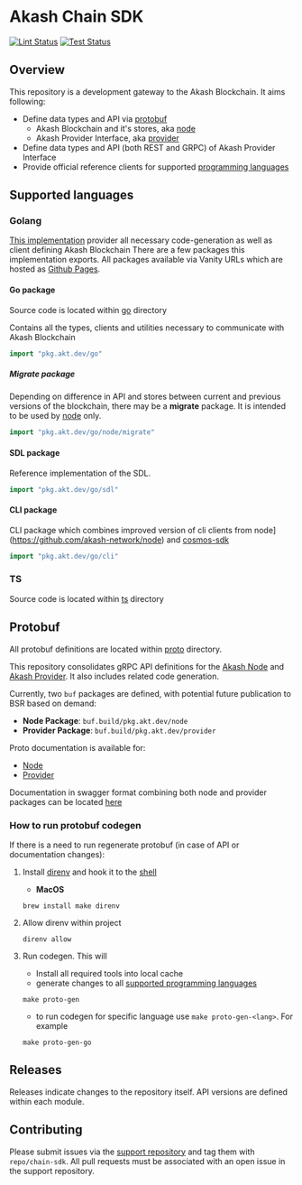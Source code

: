 # Akash Chain SDK

[![Lint Status](https://github.com/akash-network/chain-sdk/actions/workflows/lint.yaml/badge.svg)](https://github.com/akash-network/chain-sdk/actions/workflows/lint.yaml)
[![Test Status](https://github.com/akash-network/chain-sdk/actions/workflows/tests.yaml/badge.svg)](https://github.com/akash-network/chain-sdk/actions/workflows/tests.yaml)

## Overview

This repository is a development gateway to the Akash Blockchain.
It aims following:
- Define data types and API via [protobuf](./proto)
    - Akash Blockchain and it's stores, aka [node](./proto/node)
    - Akash Provider Interface, aka [provider](./proto/provider)
- Define data types and API (both REST and GRPC) of Akash Provider Interface
- Provide official reference clients for supported [programming languages](#supported-languages)


## Supported languages

### Golang

[This implementation](./go) provider all necessary code-generation as well as client defining Akash Blockchain
There are a few packages this implementation exports. All packages available via Vanity URLs which are hosted as [Github Pages](https://github.com/akash-network/vanity).
#### Go package

Source code is located within [go](./go) directory

Contains all the types, clients and utilities necessary to communicate with Akash Blockchain

```go
import "pkg.akt.dev/go"
```

##### Migrate package

Depending on difference in API and stores between current and previous versions of the blockchain, there may be a **migrate** package. It is intended to be used by [node](https://github.com/akash-network/node) only.
```go
import "pkg.akt.dev/go/node/migrate"
```

#### SDL package

Reference implementation of the SDL.
```go
import "pkg.akt.dev/go/sdl"
```

#### CLI package

CLI package which combines improved version of cli clients from node](https://github.com/akash-network/node) and [cosmos-sdk](https://github.com/cosmos/cosmos-sdk)
```go
import "pkg.akt.dev/go/cli"
```

### TS

Source code is located within [ts](./ts) directory


## Protobuf

All protobuf definitions are located within [proto](./proto) directory.

This repository consolidates gRPC API definitions for the [Akash Node](https://github.com/akash-network/node) and [Akash Provider](https://github.com/akash-network/provider). It also includes related code generation.

Currently, two `buf` packages are defined, with potential future publication to BSR based on demand:
- **Node Package**: `buf.build/pkg.akt.dev/node`
- **Provider Package**: `buf.build/pkg.akt.dev/provider`

Proto documentation is available for:
- [Node](docs/proto/node.md)
- [Provider](docs/proto/provider.md)

Documentation in swagger format combining both node and provider packages can be located [here](./docs/swagger-ui/swagger.yaml)

### How to run protobuf codegen

If there is a need to run regenerate protobuf (in case of API or documentation changes):

1. Install [direnv](https://direnv.net) and hook it to the [shell](https://direnv.net/docs/hook.html)
    - **MacOS**
    ```shell
    brew install make direnv
    ```
2. Allow direnv within project
    ```shell
    direnv allow
    ```

3. Run codegen. This will
    - Install all required tools into local cache
    - generate changes to all [supported programming languages](#supported-languages)

    ```shell
    make proto-gen
    ```
    - to run codegen for specific language use `make proto-gen-<lang>`. For example
    ```shell
    make proto-gen-go
    ```

## Releases

Releases indicate changes to the repository itself. API versions are defined within each module.

## Contributing

Please submit issues via the [support repository](https://github.com/akash-network/support/issues) and tag them with `repo/chain-sdk`. All pull requests must be associated with an open issue in the support repository.
